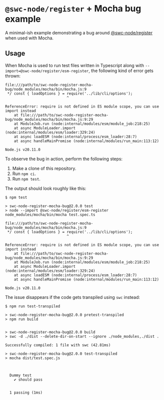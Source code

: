 # `@swc-node/register` + Mocha bug example

A minimal-ish example demonstrating a bug around
[@swc-node/register](https://github.com/swc-project/swc-node/tree/master/packages/register)
when used with Mocha.

## Usage

When Mocha is used to run test files written in Typescript along with
`--import=@swc-node/register/esm-register`, the following kind of error gets
thrown:

```
file:///path/to/swc-node-register-mocha-bug/node_modules/mocha/bin/mocha.js:9
 */ const { loadOptions } = require('../lib/cli/options');
                            ^

ReferenceError: require is not defined in ES module scope, you can use import instead
    at file:///path/to/swc-node-register-mocha-bug/node_modules/mocha/bin/mocha.js:9:29
    at ModuleJob.run (node:internal/modules/esm/module_job:218:25)
    at async ModuleLoader.import (node:internal/modules/esm/loader:329:24)
    at async loadESM (node:internal/process/esm_loader:28:7)
    at async handleMainPromise (node:internal/modules/run_main:113:12)

Node.js v20.11.0
```

To observe the bug in action, perform the following steps:

1. Make a clone of this repository.
1. Run `npm ci`.
1. Run `npm test`.

The output should look roughly like this:

```
$ npm test

> swc-node-register-mocha-bug@2.0.0 test
> node --import @swc-node/register/esm-register node_modules/mocha/bin/mocha test.spec.ts

file:///path/to/swc-node-register-mocha-bug/node_modules/mocha/bin/mocha.js:9
 */ const { loadOptions } = require('../lib/cli/options');
                            ^

ReferenceError: require is not defined in ES module scope, you can use import instead
    at file:///path/to/swc-node-register-mocha-bug/node_modules/mocha/bin/mocha.js:9:29
    at ModuleJob.run (node:internal/modules/esm/module_job:218:25)
    at async ModuleLoader.import (node:internal/modules/esm/loader:329:24)
    at async loadESM (node:internal/process/esm_loader:28:7)
    at async handleMainPromise (node:internal/modules/run_main:113:12)

Node.js v20.11.0
```

The issue disappears if the code gets transpiled using `swc` instead:

```
$ npm run test-transpiled

> swc-node-register-mocha-bug@2.0.0 pretest-transpiled
> npm run build


> swc-node-register-mocha-bug@2.0.0 build
> swc -d ./dist --delete-dir-on-start --ignore ./node_modules,./dist .

Successfully compiled: 1 file with swc (42.81ms)

> swc-node-register-mocha-bug@2.0.0 test-transpiled
> mocha dist/test.spec.js



  Dummy test
    ✔ should pass


  1 passing (1ms)
```
